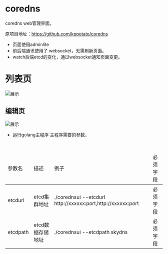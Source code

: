 # coredns
coredns web管理界面。

原项目地址：https://github.com/kppotato/coredns

* 页面使用adminlite
* 前后端通讯使用了 websocket，无需刷新页面。
* watch后端etcd的变化，通过websocket通知页面变更。


# 列表页
![展示](/12.PNG)
## 编辑页
![展示](/13.PNG)

- 运行golang主程序 主程序需要的参数，
 <table>
 <thead>
 <tr>
  <td>参数名</td>
  <td>描述</td>
  <td>例子</td>
  <td>必须字段</td>
 </tr>
  </thead>
 <tbody>
  <tr>
  <td>etcdurl</td>
  <td>etcd集群地址</td>
  <td>./corednsui --etcdurl http://xxxxxx:port,http://xxxxxx:port</td>
   <td>必须字段</td>
 </tr>
    <tr>
  <td>etcdpath</td>
  <td>etcd数据存储地址</td>
  <td>./corednsui --etcdpath skydns</td>
     <td>必须字段</td>
 </tr>
   </tbody>
 </table>
